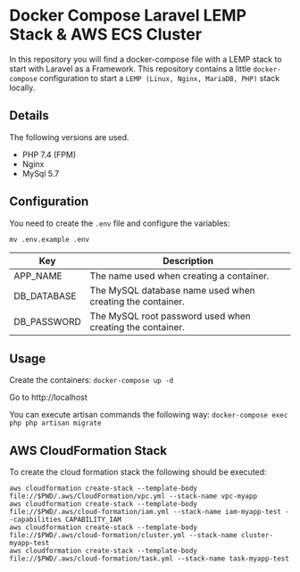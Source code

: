 # Docker Compose Laravel LEMP Stack & AWS ECS Cluster

In this repository you will find a docker-compose file with a LEMP stack to start with Laravel as a Framework.
This repository contains a little `docker-compose` configuration to start a `LEMP (Linux, Nginx, MariaDB, PHP)` stack locally.

## Details

The following versions are used.

* PHP 7.4 (FPM)
* Nginx
* MySql 5.7

## Configuration

You need to create the `.env` file and configure the variables:

```mv .env.example .env```

| Key | Description |
|-----|-------------|
|APP_NAME|The name used when creating a container.|
|DB_DATABASE|The MySQL database name used when creating the container.|
|DB_PASSWORD|The MySQL root password used when creating the container.|

## Usage

Create the containers:
```docker-compose up -d```

Go to http://localhost

You can execute artisan commands the following way:
```docker-compose exec php php artisan migrate```

## AWS CloudFormation Stack

To create the cloud formation stack the following should be executed:

```
aws cloudformation create-stack --template-body file://$PWD/.aws/CloudFormation/vpc.yml --stack-name vpc-myapp
aws cloudformation create-stack --template-body file://$PWD/.aws/cloud-formation/iam.yml --stack-name iam-myapp-test --capabilities CAPABILITY_IAM
aws cloudformation create-stack --template-body file://$PWD/.aws/cloud-formation/cluster.yml --stack-name cluster-myapp-test
aws cloudformation create-stack --template-body file://$PWD/.aws/cloud-formation/task.yml --stack-name task-myapp-test
```